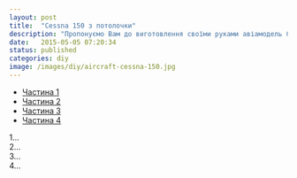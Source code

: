 ```yaml
---
layout: post
title:  "Cessna 150 з потолочки"
description: "Пропонуємо Вам до виготовлення своїми руками авіамодель Cessna 150 - тренер верхньоплан. Матеріал потолочна плитка."
date:   2015-05-05 07:20:34
status: published
categories: diy
image: /images/diy/aircraft-cessna-150.jpg
---
```

<div role="tabpanel">
  <!-- Nav tabs -->
  <ul class="nav nav-tabs" role="tablist">
    <li role="presentation" class="active">
      <a href="#cessna-video-p1" aria-controls="cessna-video-p1" role="tab" data-toggle="tab">Частина 1</a>
    </li>
    <li role="presentation">
      <a href="#cessna-video-p2" aria-controls="cessna-video-p2" role="tab" data-toggle="tab">Частина 2</a>
    </li>
    <li role="presentation">
      <a href="#cessna-video-p3" aria-controls="cessna-video-p3" role="tab" data-toggle="tab">Частина 3</a>
    </li>
    <li role="presentation">
      <a href="#cessna-video-p4" aria-controls="cessna-video-p4" role="tab" data-toggle="tab">Частина 4</a>
    </li>
  </ul>
  <!-- Tab panes -->
  <div class="tab-content">
    <div role="tabpanel" class="tab-pane active" id="cessna-video-p1">1...</div>
    <div role="tabpanel" class="tab-pane" id="cessna-video-p2">2...</div>
    <div role="tabpanel" class="tab-pane" id="cessna-video-p3">3...</div>
    <div role="tabpanel" class="tab-pane" id="cessna-video-p4">4...</div>
  </div>
</div>
